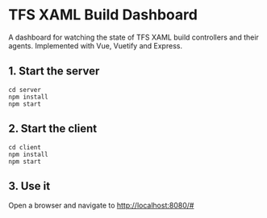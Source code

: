 # TFS XAML Build Dashboard

A dashboard for watching the state of TFS XAML build controllers and their agents. Implemented with Vue, Vuetify and Express.

## 1. Start the server
```
cd server 
npm install 
npm start
```
## 2. Start the client

```
cd client
npm install
npm start
```

## 3. Use it 
Open a browser and navigate to [http://localhost:8080/#](http://localhost:8080/#)
